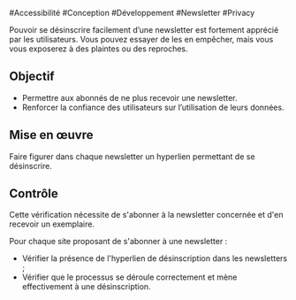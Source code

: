 
#Accessibilité #Conception #Développement #Newsletter #Privacy

Pouvoir se désinscrire facilement d’une newsletter est fortement apprécié par les utilisateurs. Vous pouvez essayer de les en empêcher, mais vous vous exposerez à des plaintes ou des reproches.


## Objectif

* Permettre aux abonnés de ne plus recevoir une newsletter.
* Renforcer la confiance des utilisateurs sur l’utilisation de leurs données.

## Mise en œuvre

Faire figurer dans chaque newsletter un hyperlien permettant de se désinscrire.

## Contrôle

Cette vérification nécessite de s'abonner à la newsletter concernée et d'en recevoir un exemplaire.

Pour chaque site proposant de s'abonner à une newsletter :

* Vérifier la présence de l'hyperlien de désinscription dans les newsletters ;
* Vérifier que le processus se déroule correctement et mène effectivement à une désinscription.

